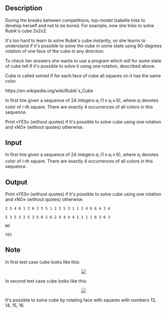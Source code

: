 ## Description

<div><p>During the breaks between competitions, top-model Izabella tries to develop herself and not to be bored. For example, now she tries to solve Rubik's cube 2x2x2.</p><p>It's too hard to learn to solve Rubik's cube instantly, so she learns to understand if it's possible to solve the cube in some state using 90-degrees rotation of one face of the cube in any direction.</p><p>To check her answers she wants to use a program which will for some state of cube tell if it's possible to solve it using one rotation, described above.</p><p>Cube is called solved if for each face of cube all squares on it has the same color.</p><p><a>https://en.wikipedia.org/wiki/Rubik's_Cube</a></p></div><div class="input-specification"><p>In first line given a sequence of 24 integers <span class="tex-span"><i>a</i><sub class="lower-index"><i>i</i></sub></span> (<span class="tex-span">1 ≤ <i>a</i><sub class="lower-index"><i>i</i></sub> ≤ 6</span>), where <span class="tex-span"><i>a</i><sub class="lower-index"><i>i</i></sub></span> denotes color of <span class="tex-span"><i>i</i></span>-th square. There are exactly 4 occurrences of all colors in this sequence.</p></div><div class="output-specification"><p>Print «<span class="tex-font-style-tt">YES</span>» (without quotes) if it's possible to solve cube using one rotation and «<span class="tex-font-style-tt">NO</span>» (without quotes) otherwise.</p></div>

## Input

<p>In first line given a sequence of 24 integers <span class="tex-span"><i>a</i><sub class="lower-index"><i>i</i></sub></span> (<span class="tex-span">1 ≤ <i>a</i><sub class="lower-index"><i>i</i></sub> ≤ 6</span>), where <span class="tex-span"><i>a</i><sub class="lower-index"><i>i</i></sub></span> denotes color of <span class="tex-span"><i>i</i></span>-th square. There are exactly 4 occurrences of all colors in this sequence.</p>

## Output

<p>Print «<span class="tex-font-style-tt">YES</span>» (without quotes) if it's possible to solve cube using one rotation and «<span class="tex-font-style-tt">NO</span>» (without quotes) otherwise.</p>





```input1
2 5 4 6 1 3 6 2 5 5 1 2 3 5 3 1 1 2 4 6 6 4 3 4

```




```input2
5 3 5 3 2 5 2 5 6 2 6 2 4 4 4 4 1 1 1 1 6 3 6 3

```




```output1
NO
```




```output2
YES
```



## Note

<p>In first test case cube looks like this:</p><center> <img class="tex-graphics" src="file://51EGF13b.png" style="max-width: 100.0%;max-height: 100.0%;"> </center><p>In second test case cube looks like this: </p><center> <img class="tex-graphics" src="file://Zv5As16T.png" style="max-width: 100.0%;max-height: 100.0%;"> </center><p>It's possible to solve cube by rotating face with squares with numbers 13, 14, 15, 16.</p>
